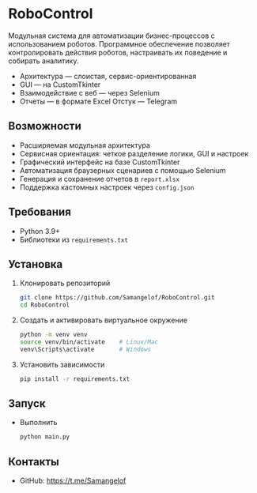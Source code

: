 # RoboControl

Модульная система для автоматизации бизнес-процессов с использованием роботов. Программное обеспечение позволяет контролировать действия роботов, настраивать их поведение и собирать аналитику.

- Архитектура — слоистая, сервис-ориентированная
- GUI — на CustomTkinter
- Взаимодействие с веб — через Selenium
- Отчеты — в формате Excel
 Отстук — Telegram

## Возможности

- Расширяемая модульная архитектура
- Сервисная ориентация: четкое разделение логики, GUI и настроек
- Графический интерфейс на базе CustomTkinter
- Автоматизация браузерных сценариев с помощью Selenium
- Генерация и сохранение отчетов в `report.xlsx`
- Поддержка кастомных настроек через `config.json`

## Требования

- Python 3.9+
- Библиотеки из `requirements.txt`

## Установка

1. Клонировать репозиторий
   ```bash
   git clone https://github.com/Samangelof/RoboControl.git
   cd RoboControl
   ```
2. Создать и активировать виртуальное окружение
   ```bash
   python -m venv venv
   source venv/bin/activate    # Linux/Mac
   venv\Scripts\activate       # Windows
   ```
3. Установить зависимости
   ```bash
   pip install -r requirements.txt
   ```

## Запуск

- Выполнить
  ```bash
  python main.py
  ```

## Контакты
- GitHub: https://t.me/Samangelof
